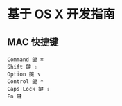 # 基于 OS X 开发指南

## MAC 快捷键

```
Command 鍵 ⌘
Shift 鍵 ⇧
Option 鍵 ⌥
Control 鍵 ⌃
Caps Lock 鍵 ⇪
Fn 鍵
```
